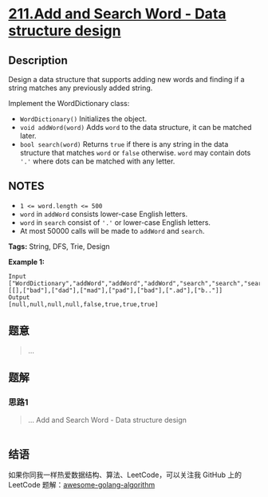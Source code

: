# [211.Add and Search Word - Data structure design][title]

## Description

Design a data structure that supports adding new words and finding if a string matches any previously added string.

Implement the WordDictionary class:

  *  `WordDictionary()` Initializes the object.
  *  `void addWord(word)` Adds `word` to the data structure, it can be matched later.
  *  `bool search(word)` Returns `true` if there is any string in the data structure that matches `word` or `false` otherwise. `word` may contain dots `'.'` where dots can be matched with any letter.

## NOTES
- `1 <= word.length <= 500`
- `word` in `addWord` consists lower-case English letters.
- `word` in `search` consist of  `'.'` or lower-case English letters.
- At most 50000 calls will be made to `addWord` and `search`.

**Tags:** String, DFS, Trie, Design

**Example 1:**

```
Input
["WordDictionary","addWord","addWord","addWord","search","search","search","search"]
[[],["bad"],["dad"],["mad"],["pad"],["bad"],[".ad"],["b.."]]
Output
[null,null,null,null,false,true,true,true]
```

## 题意
> ...

## 题解

### 思路1
> ...
Add and Search Word - Data structure design
```go
```


## 结语

如果你同我一样热爱数据结构、算法、LeetCode，可以关注我 GitHub 上的 LeetCode 题解：[awesome-golang-algorithm][me]

[title]: https://leetcode.com/problems/add-and-search-word-data-structure-design/
[me]: https://github.com/kylesliu/awesome-golang-algorithm
